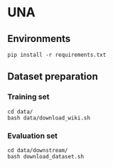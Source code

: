 # UNA

## Environments

```
pip install -r requirements.txt
```

## Dataset preparation

### Training set

```
cd data/
bash data/download_wiki.sh
```

### Evaluation set
```
cd data/downstream/
bash download_dataset.sh
```
